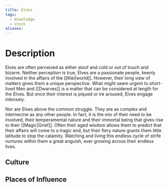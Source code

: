 ```yaml
---
title: Elves
tags:
  - knowledge
  - stock
aliases:
---
```


# Description
Elves are often perceived as either aloof and cold or out of touch and bizarre. Neither perception is true. Elves are a passionate people, keenly involved in the affairs of the [[Klei|world]]. However, their long view of matters gives them a unique perspective. What might seem urgent to short-lived Men and [[Dwarves]] is a matter that can be considered at length for the Elves. But once their interest is piqued or ire aroused, Elves engage intensely.

Nor are Elves above the common struggle. They are as complex and internecine as any other people. In fact, it is the mix of their need to be involved, their temperamental nature and their immortal being that gives rise to their [[Magic|Grief]]. Often their aged wisdom allows them to predict that their affairs will come to a tragic end, but their fiery nature grants them little latitude to stop the calamity. Watching and living this endless cycle of strife nurtures within them a great anguish, ever growing across their endless lives.

## Culture

## Places of Influence
